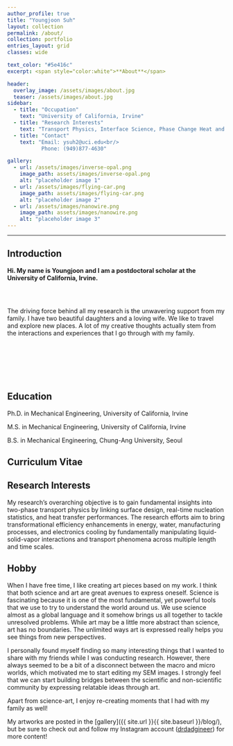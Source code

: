```yaml
---
author_profile: true
title: "Youngjoon Suh"
layout: collection
permalink: /about/
collection: portfolio
entries_layout: grid
classes: wide

text_color: "#5e416c"
excerpt: <span style="color:white">**About**</span> 

header:
  overlay_image: /assets/images/about.jpg
  teaser: /assets/images/about.jpg
sidebar:
  - title: "Occupation"
    text: "University of California, Irvine"
  - title: "Research Interests"
    text: "Transport Physics, Interface Science, Phase Change Heat and Mass Transfer, Artificial Intelligence"
  - title: "Contact"
    text: "Email: ysuh2@uci.edu<br/>
           Phone: (949)877-4630"

gallery:
  - url: /assets/images/inverse-opal.png
    image_path: assets/images/inverse-opal.png
    alt: "placeholder image 1"
  - url: /assets/images/flying-car.png
    image_path: assets/images/flying-car.png
    alt: "placeholder image 2"
  - url: /assets/images/nanowire.png
    image_path: assets/images/nanowire.png
    alt: "placeholder image 3"
---
```


---

## Introduction

**Hi. My name is Youngjoon and I am a postdoctoral scholar at the University of California, Irvine.** 

<figure style="width: 280px" class="align-left">
<img src="{{ site.url }}{{ site.baseurl }}/assets/images/Family_Sedona.png" alt="">
</figure>

<br/>

The driving force behind all my research is the unwavering support from my family. I have two beautiful daughters and a loving wife. We like to travel and explore new places. A lot of my creative thoughts actually stem from the interactions and experiences that I go through with my family. 

 <br/>

<br/>

<br/>

​                                                                                                                                      

## Education

Ph.D. in Mechanical Engineering, University of California, Irvine

M.S. in Mechanical Engineering, University of California, Irvine

B.S. in Mechanical Engineering, Chung-Ang University, Seoul



## Curriculum Vitae

<object data="../assets/CV/CV_Suh.pdf" width="1000" height="1000" type='application/pdf'></object>



## Research Interests

My research’s overarching objective is to gain fundamental insights into two-phase transport physics by linking surface design, real-time nucleation statistics, and heat transfer performances. The research efforts aim to bring transformational efficiency enhancements in energy, water, manufacturing processes, and electronics cooling by fundamentally manipulating liquid-solid-vapor interactions and transport phenomena across multiple length and time scales. 



## Hobby

When I have free time, I like creating art pieces based on my work. I think that both science and art are great avenues to express oneself. Science is fascinating because it is one of the most fundamental, yet powerful tools that we use to try to understand the world around us. We use science almost as a global language and it somehow brings us all together to tackle unresolved problems. While art may be a little more abstract than science, art has no boundaries. The unlimited ways art is expressed really helps you see things from new perspectives. 

I personally found myself finding so many interesting things that I wanted to share with my friends while I was conducting research. However, there always seemed to be a bit of a disconnect between the macro and micro worlds, which motivated me to start editing my SEM images. I strongly feel that we can start building bridges between the scientific and non-scientific community by expressing relatable ideas through art. 

Apart from science-art, I enjoy re-creating moments that I had with my family as well!

My artworks are posted in the [gallery]({{ site.url }}{{ site.baseurl }}/blog/), but be sure to check out and follow my Instagram account ([drdadgineer](https://www.instagram.com/drdadgineer/)) for more content!